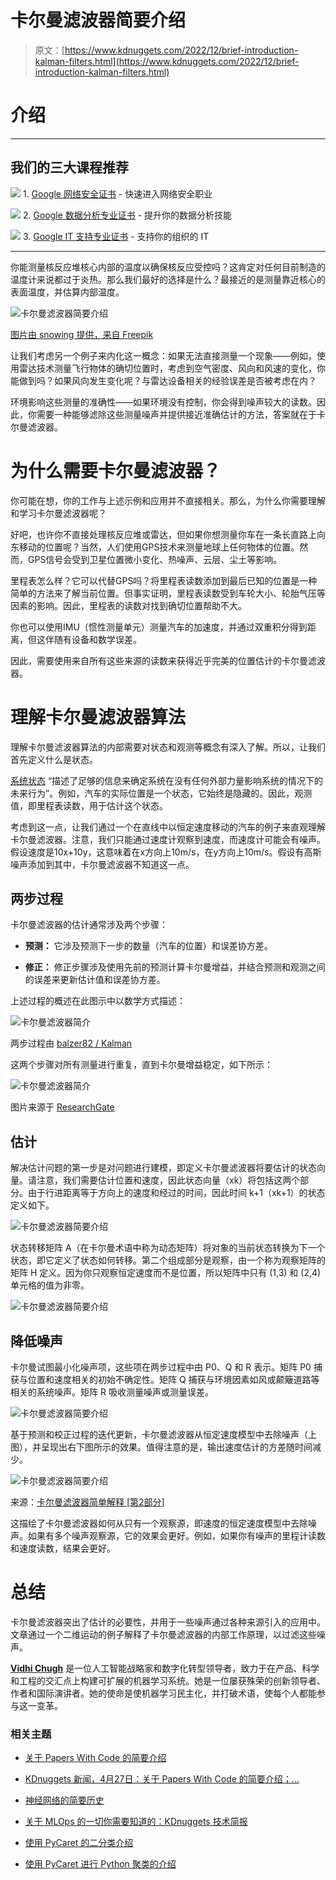 # 卡尔曼滤波器简要介绍

> 原文：[https://www.kdnuggets.com/2022/12/brief-introduction-kalman-filters.html](https://www.kdnuggets.com/2022/12/brief-introduction-kalman-filters.html)

# 介绍

* * *

## 我们的三大课程推荐

![](../Images/0244c01ba9267c002ef39d4907e0b8fb.png) 1\. [Google 网络安全证书](https://www.kdnuggets.com/google-cybersecurity) - 快速进入网络安全职业

![](../Images/e225c49c3c91745821c8c0368bf04711.png) 2\. [Google 数据分析专业证书](https://www.kdnuggets.com/google-data-analytics) - 提升你的数据分析技能

![](../Images/0244c01ba9267c002ef39d4907e0b8fb.png) 3\. [Google IT 支持专业证书](https://www.kdnuggets.com/google-itsupport) - 支持你的组织的 IT

* * *

你能测量核反应堆核心内部的温度以确保核反应受控吗？这肯定对任何目前制造的温度计来说都过于炎热。那么我们最好的选择是什么？最接近的是测量靠近核心的表面温度，并估算内部温度。

![卡尔曼滤波器简要介绍](../Images/8e91c8673f1e8a5e5d80e0e27f9783c1.png)

[图片由 snowing 提供，来自 Freepik](https://www.freepik.com/free-photo/business-finance-man-calculating-budget-numbers-invoices-financial-adviser-working_1202400.htm#query=estimation&position=22&from_view=search&track=sph)

让我们考虑另一个例子来内化这一概念：如果无法直接测量一个现象——例如，使用雷达技术测量飞行物体的确切位置时，考虑到空气密度、风向和风速的变化，你能做到吗？如果风向发生变化呢？与雷达设备相关的经验误差是否被考虑在内？

环境影响这些测量的准确性——如果环境没有控制，你会得到噪声较大的读数。因此，你需要一种能够滤除这些测量噪声并提供接近准确估计的方法，答案就在于卡尔曼滤波器。

# 为什么需要卡尔曼滤波器？

你可能在想，你的工作与上述示例和应用并不直接相关。那么，为什么你需要理解和学习卡尔曼滤波器呢？

好吧，也许你不直接处理核反应堆或雷达，但如果你想测量你车在一条长直路上向东移动的位置呢？当然，人们使用GPS技术来测量地球上任何物体的位置。然而，GPS信号会受到卫星位置微小变化、热噪声、云层、尘土等影响。

里程表怎么样？它可以代替GPS吗？将里程表读数添加到最后已知的位置是一种简单的方法来了解当前位置。但事实证明，里程表读数受到车轮大小、轮胎气压等因素的影响。因此，里程表的读数对找到确切位置帮助不大。

你也可以使用IMU（惯性测量单元）测量汽车的加速度，并通过双重积分得到距离，但这伴随有设备和数学误差。

因此，需要使用来自所有这些来源的读数来获得近乎完美的位置估计的卡尔曼滤波器。

# 理解卡尔曼滤波器算法

理解卡尔曼滤波器算法的内部需要对状态和观测等概念有深入了解。所以，让我们首先定义什么是状态。

[系统状态](https://en.wikipedia.org/wiki/State_variable) “描述了足够的信息来确定系统在没有任何外部力量影响系统的情况下的未来行为”。例如，汽车的实际位置是一个状态，它始终是隐藏的。因此，观测值，即里程表读数，用于估计这个状态。

考虑到这一点，让我们通过一个在直线中以恒定速度移动的汽车的例子来直观理解卡尔曼滤波器。注意，我们只能通过速度计观察到速度，而速度计可能会有噪声。假设速度是10x+10y，这意味着在x方向上10m/s，在y方向上10m/s。假设有高斯噪声添加到其中，卡尔曼滤波器不知道这一点。

## 两步过程

卡尔曼滤波器的估计通常涉及两个步骤：

+   **预测：** 它涉及预测下一步的数量（汽车的位置）和误差协方差。

+   **修正：** 修正步骤涉及使用先前的预测计算卡尔曼增益，并结合预测和观测之间的误差来更新估计值和误差协方差。

上述过程的概述在此图示中以数学方式描述：

![卡尔曼滤波器简介](../Images/0e8fec3c0e8f27a72edaa4065cc82368.png)

两步过程由 [balzer82 / Kalman](https://github.com/balzer82/Kalman)

这两个步骤对所有测量进行重复，直到卡尔曼增益稳定，如下所示：

![卡尔曼滤波器简介](../Images/9779aeff68b42bbd559925a6eacdcc34.png)

图片来源于 [ResearchGate](https://www.researchgate.net/publication/267424725_Human_Motion_Tracking_and_Orientation_Estimation_using_inertial_sensors_and_RSSI_measurements)

## 估计

解决估计问题的第一步是对问题进行建模，即定义卡尔曼滤波器将要估计的状态向量。请注意，我们需要估计位置和速度，因此状态向量（xk）将包括这两个部分。由于行进距离等于方向上的速度和经过的时间，因此时间 k+1（xk+1）的状态定义如下。

![卡尔曼滤波器简要介绍](../Images/cc04613b9090df6e8cd2bc96b3dd9a37.png)

状态转移矩阵 A（在卡尔曼术语中称为动态矩阵）将对象的当前状态转换为下一个状态，即它定义了状态如何转移。第二个组成部分是观察，由一个称为观察矩阵的矩阵 H 定义。因为你只观察恒定速度而不是位置，所以矩阵中只有 (1,3) 和 (2,4) 单元格的值为非零。

![卡尔曼滤波器简要介绍](../Images/2ce09490d547378ae1f028e35f24bfe7.png)

## 降低噪声

卡尔曼试图最小化噪声项，这些项在两步过程中由 P0、Q 和 R 表示。矩阵 P0 捕获与位置和速度相关的初始不确定性。矩阵 Q 捕获与环境因素如风或颠簸道路等相关的系统噪声。矩阵 R 吸收测量噪声或测量误差。

![卡尔曼滤波器简要介绍](../Images/808486da03ccb706e35b76fa45eb8bd2.png)

基于预测和校正过程的迭代更新，卡尔曼滤波器从恒定速度模型中去除噪声（上图），并呈现出右下图所示的效果。值得注意的是，输出速度估计的方差随时间减少。

![卡尔曼滤波器简要介绍](../Images/03b064ebe52128bf988db27618970b3e.png)

来源：[卡尔曼滤波器简单解释 [第2部分]](https://www.cbcity.de/das-kalman-filter-einfach-erklaert-teil-2)

这描绘了卡尔曼滤波器如何从只有一个观察源，即速度的恒定速度模型中去除噪声。如果有多个噪声观察源，它的效果会更好。例如，如果你有噪声的里程计读数和速度读数，结果会更好。

# 总结

卡尔曼滤波器突出了估计的必要性，并用于一些噪声通过各种来源引入的应用中。文章通过一个二维运动的例子解释了卡尔曼滤波器的内部工作原理，以过滤这些噪声。

**[Vidhi Chugh](https://vidhi-chugh.medium.com/)** 是一位人工智能战略家和数字化转型领导者，致力于在产品、科学和工程的交汇点上构建可扩展的机器学习系统。她是一位屡获殊荣的创新领导者、作者和国际演讲者。她的使命是使机器学习民主化，并打破术语，使每个人都能参与这一变革。

### 相关主题

+   [关于 Papers With Code 的简要介绍](https://www.kdnuggets.com/2022/04/brief-introduction-papers-code.html)

+   [KDnuggets 新闻，4月27日：关于 Papers With Code 的简要介绍；…](https://www.kdnuggets.com/2022/n17.html)

+   [神经网络的简要历史](https://www.kdnuggets.com/a-brief-history-of-the-neural-networks)

+   [关于 MLOps 的一切你需要知道的：KDnuggets 技术简报](https://www.kdnuggets.com/tech-brief-everything-you-need-to-know-about-mlops)

+   [使用 PyCaret 的二分类介绍](https://www.kdnuggets.com/2021/12/introduction-binary-classification-pycaret.html)

+   [使用 PyCaret 进行 Python 聚类的介绍](https://www.kdnuggets.com/2021/12/introduction-clustering-python-pycaret.html)
